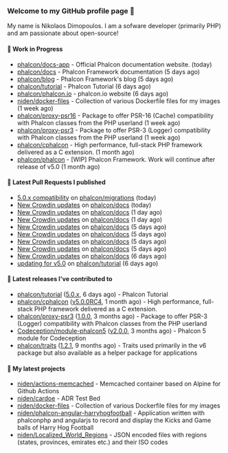 ### Welcome to my GitHub profile page 👋

My name is Nikolaos Dimopoulos. I am a sofware developer (primarily PHP) and am passionate about open-source!

#### 👷 Work in Progress

- [phalcon/docs-app](https://github.com/phalcon/docs-app) - Official Phalcon documentation website. (today)
- [phalcon/docs](https://github.com/phalcon/docs) - Phalcon Framework documentation (5 days ago)
- [phalcon/blog](https://github.com/phalcon/blog) - Phalcon Framework&#39;s blog (5 days ago)
- [phalcon/tutorial](https://github.com/phalcon/tutorial) - Phalcon Tutorial (6 days ago)
- [phalcon/phalcon.io](https://github.com/phalcon/phalcon.io) - phalcon.io website (6 days ago)
- [niden/docker-files](https://github.com/niden/docker-files) - Collection of various Dockerfile files for my images (1 week ago)
- [phalcon/proxy-psr16](https://github.com/phalcon/proxy-psr16) - Package to offer PSR-16 (Cache) compatibility with Phalcon classes from the PHP userland (1 week ago)
- [phalcon/proxy-psr3](https://github.com/phalcon/proxy-psr3) - Package to offer PSR-3 (Logger) compatibility with Phalcon classes from the PHP userland (1 week ago)
- [phalcon/cphalcon](https://github.com/phalcon/cphalcon) - High performance, full-stack PHP framework delivered as a C extension. (1 month ago)
- [phalcon/phalcon](https://github.com/phalcon/phalcon) - [WIP] Phalcon Framework. Work will continue after release of v5.0 (1 month ago)

#### 🔨 Latest Pull Requests I published

- [5.0.x compatibility](https://github.com/phalcon/migrations/pull/136) on [phalcon/migrations](https://github.com/phalcon/migrations) (today)
- [New Crowdin updates](https://github.com/phalcon/docs/pull/3086) on [phalcon/docs](https://github.com/phalcon/docs) (today)
- [New Crowdin updates](https://github.com/phalcon/docs/pull/3085) on [phalcon/docs](https://github.com/phalcon/docs) (1 day ago)
- [New Crowdin updates](https://github.com/phalcon/docs/pull/3084) on [phalcon/docs](https://github.com/phalcon/docs) (1 day ago)
- [New Crowdin updates](https://github.com/phalcon/docs/pull/3083) on [phalcon/docs](https://github.com/phalcon/docs) (5 days ago)
- [New Crowdin updates](https://github.com/phalcon/docs/pull/3082) on [phalcon/docs](https://github.com/phalcon/docs) (5 days ago)
- [New Crowdin updates](https://github.com/phalcon/docs/pull/3081) on [phalcon/docs](https://github.com/phalcon/docs) (5 days ago)
- [New Crowdin updates](https://github.com/phalcon/docs/pull/3080) on [phalcon/docs](https://github.com/phalcon/docs) (5 days ago)
- [New Crowdin updates](https://github.com/phalcon/docs/pull/3079) on [phalcon/docs](https://github.com/phalcon/docs) (6 days ago)
- [updating for v5.0](https://github.com/phalcon/tutorial/pull/14) on [phalcon/tutorial](https://github.com/phalcon/tutorial) (6 days ago)

#### 🔭 Latest releases I've contributed to

- [phalcon/tutorial](https://github.com/phalcon/tutorial) ([5.0.x](https://github.com/phalcon/tutorial/releases/tag/5.0.x), 6 days ago) - Phalcon Tutorial
- [phalcon/cphalcon](https://github.com/phalcon/cphalcon) ([v5.0.0RC4](https://github.com/phalcon/cphalcon/releases/tag/v5.0.0RC4), 1 month ago) - High performance, full-stack PHP framework delivered as a C extension.
- [phalcon/proxy-psr3](https://github.com/phalcon/proxy-psr3) ([1.0.0](https://github.com/phalcon/proxy-psr3/releases/tag/1.0.0), 3 months ago) - Package to offer PSR-3 (Logger) compatibility with Phalcon classes from the PHP userland
- [Codeception/module-phalcon5](https://github.com/Codeception/module-phalcon5) ([v2.0.0](https://github.com/Codeception/module-phalcon5/releases/tag/v2.0.0), 3 months ago) - Phalcon 5 module for Codeception
- [phalcon/traits](https://github.com/phalcon/traits) ([1.2.1](https://github.com/phalcon/traits/releases/tag/1.2.1), 9 months ago) - Traits used primarily in the v6 package but also available as a helper package for applications

#### 🌱 My latest projects

- [niden/actions-memcached](https://github.com/niden/actions-memcached) - Memcached container based on Alpine for Github Actions
- [niden/cardoe](https://github.com/niden/cardoe) - ADR Test Bed
- [niden/docker-files](https://github.com/niden/docker-files) - Collection of various Dockerfile files for my images
- [niden/phalcon-angular-harryhogfootball](https://github.com/niden/phalcon-angular-harryhogfootball) - Application written with phalconphp and angularjs to record and display the Kicks and Game balls of Harry Hog Football
- [niden/Localized_World_Regions](https://github.com/niden/Localized_World_Regions) - JSON encoded files with regions (states, provinces, emirates etc.) and their ISO codes


